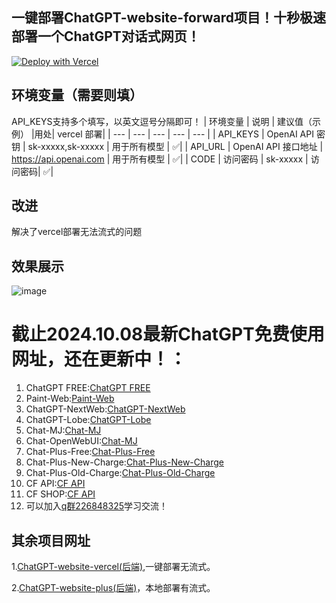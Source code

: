 ## 一键部署ChatGPT-website-forward项目！十秒极速部署一个ChatGPT对话式网页！
[![Deploy with Vercel](https://vercel.com/button)](https://vercel.com/import/project?template=https://github.com/buwanyuanshen/ChatGPT-website-forward-vercel)
## 环境变量（需要则填）
API_KEYS支持多个填写，以英文逗号分隔即可！
| 环境变量 | 说明 | 建议值（示例） |用处| vercel 部署|
| --- | --- | --- | --- | --- |
| API_KEYS | OpenAI API 密钥 |  sk-xxxxx,sk-xxxxx | 用于所有模型 |  ✅|
| API_URL | OpenAI API 接口地址 | https://api.openai.com | 用于所有模型 |  ✅|
| CODE | 访问密码 |  sk-xxxxx | 访问密码|  ✅|
## 改进
解决了vercel部署无法流式的问题
## 效果展示
![image](https://github.com/buwanyuanshen/chatgpt-website-forward-vercel/assets/144007759/faa6f4a8-2bff-438d-a0ce-690136d46f28)

# 截止2024.10.08最新ChatGPT免费使用网址，还在更新中！：
1. ChatGPT FREE:[ChatGPT FREE](https://gpt5.sbs) 
2. Paint-Web:[Paint-Web](https://paint.gpt5.sbs) 
3. ChatGPT-NextWeb:[ChatGPT-NextWeb](https://chatpro.icu)
4. ChatGPT-Lobe:[ChatGPT-Lobe](https://lobe.chatpro.icu)
5. Chat-MJ:[Chat-MJ](https://mj.chatpro.icu)
6. Chat-OpenWebUI:[Chat-MJ](https://open.chatpro.icu) 
7. Chat-Plus-Free:[Chat-Plus-Free](https://free.chatpro.icu)
8. Chat-Plus-New-Charge:[Chat-Plus-New-Charge](https://gpt.chatpro.icu)
9. Chat-Plus-Old-Charge:[Chat-Plus-Old-Charge](https://gpts.chatpro.icu)
10. CF API:[CF API](https://api.gpt5.sbs)
11. CF SHOP:[CF API](https://shop.chatpro.icu)
12. 可以加入[q群226848325](https://qm.qq.com/cgi-bin/qm/qr?_wv=1027&k=1OOigjF5hxHUSQ5GE5U2UOIwswuckYOe&authKey=2pdTkM0NqehD2OuMojvBMnsmCAUcD6oO3ttDzS5CNle8tnre1a9Jp30aJZVUnC2c&noverify=0&group_code=226848325)学习交流！
## 其余项目网址
1.[ChatGPT-website-vercel(后端)](https://github.com/buwanyuanshen/ChatGPT-website-vercel),一键部署无流式。

2.[ChatGPT-website-plus(后端)](https://github.com/buwanyuanshen/ChatGPT-website-plus)，本地部署有流式。
